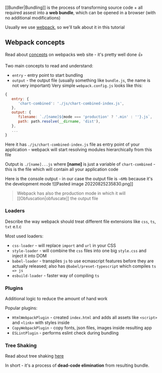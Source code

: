 ---
---

[[Bundler|Bundling]] is the process of transforming source code + all required assest into a **web bundle**, which can be opened in a browser (with no additional modifications)

Usually we use [webpack](https://webpack.js.org/), so we'll talk about it in this tutorial

## Webpack concepts
Read about [concepts](https://webpack.js.org/concepts/) on webpacks web site - it's pretty well done 👍

Two main concepts to read and understand:
- `entry` - entry point to start bundling
- `output` - the output file (usually something like `bundle.js`, the name is not very important)
Very simple `webpack.config.js`  looks like this:
```js
{  
   entry: {  
      'chart-combined': './js/chart-combined-index.js',  
   },  
   output: {  
      filename: `./[name]${mode === 'production' ? '.min' : ''}.js`,  
      path: path.resolve(__dirname, 'dist'),
   },
   ...
}
```
Here it has `./js/chart-combined-index.js` file as entry point of your application - webpack will start resolving modules hierarchically from this file

Output is `./[name]...js`  where **[name]** is just a variable of `chart-combined` - this is the file which will contain all your application code

Here is the console output - in our case the output file is `~6Mb` because it's the development mode
![[Pasted image 20220825235830.png]]
> Webpack has also the production mode in which it will [[Obfuscation|obfuscate]] the output file

### Loaders
Describe the way webpack should treat different file extensions like `css`, `ts`, `txt` e.t.c

Most used loaders:
- `css-loader` - will replace `import` and `url` in your CSS
- `style-loader` - will combine the `css` files into one big `style.css` and inject it into DOM
- `babel-loader` - transpiles `js` to use ecmascript features before they are actually released; also has `@babel/preset-typescript` which compiles `ts => js`
- `esbuild-loader` - faster way of compiling `ts`

### Plugins
Additional logic to reduce the amount of hand work

Popular plugins:
- `HtmlWebpackPlugin` - created `index.html` and adds all assets like `<script>` and `<link>` with styles inside
- `CopyWebpackPlugin` - copy fonts, json files, images inside resulting app
- `ESLintPlugin` - performs eslint check during bundling

### Tree Shaking
Read about tree shaking [here](https://webpack.js.org/guides/tree-shaking/#root)

In short - it's a process of **dead-code elimination** from resulting bundle.

